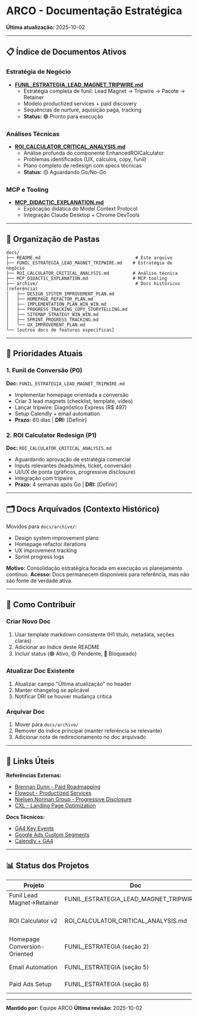 # ARCO - Documentação Estratégica

**Última atualização:** 2025-10-02

---

## 📋 Índice de Documentos Ativos

### Estratégia de Negócio
- **[FUNIL_ESTRATEGIA_LEAD_MAGNET_TRIPWIRE.md](./FUNIL_ESTRATEGIA_LEAD_MAGNET_TRIPWIRE.md)**
  - Estratégia completa de funil: Lead Magnet → Tripwire → Pacote → Retainer
  - Modelo productized services + paid discovery
  - Sequências de nurture, aquisição paga, tracking
  - **Status:** 🟢 Pronto para execução

### Análises Técnicas
- **[ROI_CALCULATOR_CRITICAL_ANALYSIS.md](./ROI_CALCULATOR_CRITICAL_ANALYSIS.md)**
  - Análise profunda do componente EnhancedROICalculator
  - Problemas identificados (UX, cálculos, copy, funil)
  - Plano completo de redesign com specs técnicas
  - **Status:** 🟡 Aguardando Go/No-Go

### MCP e Tooling
- **[MCP_DIDACTIC_EXPLANATION.md](./MCP_DIDACTIC_EXPLANATION.md)**
  - Explicação didática do Model Context Protocol
  - Integração Claude Desktop + Chrome DevTools

---

## 📁 Organização de Pastas

```
docs/
├── README.md                                    # Este arquivo
├── FUNIL_ESTRATEGIA_LEAD_MAGNET_TRIPWIRE.md    # Estratégia de negócio
├── ROI_CALCULATOR_CRITICAL_ANALYSIS.md         # Análise técnica
├── MCP_DIDACTIC_EXPLANATION.md                 # MCP tooling
├── archive/                                     # Docs históricos (referência)
│   ├── DESIGN_SYSTEM_IMPROVEMENT_PLAN.md
│   ├── HOMEPAGE_REFACTOR_PLAN.md
│   ├── IMPLEMENTATION_PLAN_WIN_WIN.md
│   ├── PROGRESS_TRACKING_COPY_STORYTELLING.md
│   ├── SITEMAP_STRATEGY_WIN_WIN.md
│   ├── SPRINT_PROGRESS_TRACKING.md
│   └── UX_IMPROVEMENT_PLAN.md
└── [outros docs de features específicas]
```

---

## 🎯 Prioridades Atuais

### 1. Funil de Conversão (P0)
**Doc:** `FUNIL_ESTRATEGIA_LEAD_MAGNET_TRIPWIRE.md`
- Implementar homepage orientada a conversão
- Criar 3 lead magnets (checklist, template, vídeo)
- Lançar tripwire: Diagnóstico Express (R$ 497)
- Setup Calendly + email automation
- **Prazo:** 60 dias | **DRI:** [Definir]

### 2. ROI Calculator Redesign (P1)
**Doc:** `ROI_CALCULATOR_CRITICAL_ANALYSIS.md`
- Aguardando aprovação de estratégia comercial
- Inputs relevantes (leads/mês, ticket, conversão)
- UI/UX de ponta (gráficos, progressive disclosure)
- Integração com tripwire
- **Prazo:** 4 semanas após Go | **DRI:** [Definir]

---

## 🗂️ Docs Arquivados (Contexto Histórico)

Movidos para `docs/archive/`:
- Design system improvement plans
- Homepage refactor iterations
- UX improvement tracking
- Sprint progress logs

**Motivo:** Consolidação estratégica focada em execução vs planejamento contínuo.
**Acesso:** Docs permanecem disponíveis para referência, mas não são fonte de verdade ativa.

---

## 📝 Como Contribuir

### Criar Novo Doc
1. Usar template markdown consistente (H1 título, metadata, seções claras)
2. Adicionar ao índice deste README
3. Incluir status (🟢 Ativo, 🟡 Pendente, 🔴 Bloqueado)

### Atualizar Doc Existente
1. Atualizar campo "Última atualização" no header
2. Manter changelog se aplicável
3. Notificar DRI se houver mudança crítica

### Arquivar Doc
1. Mover para `docs/archive/`
2. Remover do índice principal (manter referência se relevante)
3. Adicionar nota de redirecionamento no doc arquivado

---

## 🔗 Links Úteis

**Referências Externas:**
- [Brennan Dunn - Paid Roadmapping](https://doubleyourfreelancing.com/pre-roadmapping/)
- [Flowout - Productized Services](https://www.flowout.com/how-it-works)
- [Nielsen Norman Group - Progressive Disclosure](https://www.nngroup.com/articles/progressive-disclosure/)
- [CXL - Landing Page Optimization](https://cxl.com/blog/how-to-build-a-high-converting-landing-page/)

**Docs Técnicos:**
- [GA4 Key Events](https://support.google.com/analytics/answer/9267568)
- [Google Ads Custom Segments](https://support.google.com/google-ads/answer/9805516)
- [Calendly + GA4](https://help.calendly.com/hc/en-us/articles/360001575393)

---

## 📊 Status dos Projetos

| Projeto | Doc | Status | DRI | Prazo |
|---------|-----|--------|-----|-------|
| Funil Lead Magnet→Retainer | FUNIL_ESTRATEGIA_LEAD_MAGNET_TRIPWIRE.md | 🟢 Pronto | TBD | 60d |
| ROI Calculator v2 | ROI_CALCULATOR_CRITICAL_ANALYSIS.md | 🟡 Aguardando Go | TBD | 4 sem |
| Homepage Conversion-Oriented | FUNIL_ESTRATEGIA (seção 2) | 🟡 Planejado | TBD | - |
| Email Automation | FUNIL_ESTRATEGIA (seção 5) | 🔴 Bloqueado | TBD | - |
| Paid Ads Setup | FUNIL_ESTRATEGIA (seção 6) | 🔴 Bloqueado | TBD | - |

---

**Mantido por:** Equipe ARCO
**Última revisão:** 2025-10-02
